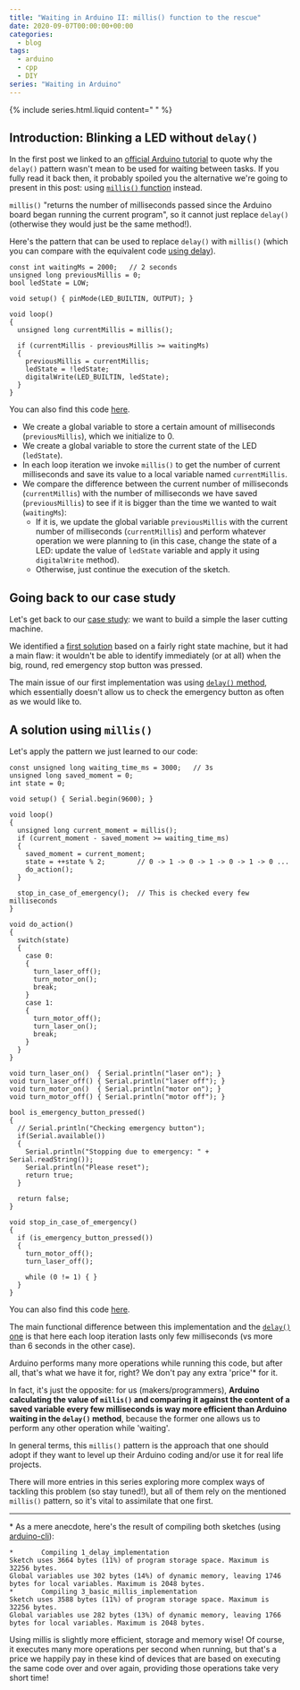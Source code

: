 ```yaml
---
title: "Waiting in Arduino II: millis() function to the rescue"
date: 2020-09-07T00:00:00+00:00
categories:
  - blog
tags:
  - arduino
  - cpp
  - DIY
series: "Waiting in Arduino"
---
```


{% include series.html.liquid content=" " %}

## Introduction: Blinking a LED without `delay()`

In the first post we linked to an [official Arduino tutorial](https://www.arduino.cc/en/tutorial/BlinkWithoutDelay) to quote why the `delay()` pattern wasn't mean to be used for waiting between tasks. If you fully read it back then, it probably spoiled you the alternative we're going to present in this post: using [`millis()` function](https://www.arduino.cc/reference/en/language/functions/time/millis/) instead.

`millis()` "returns the number of milliseconds passed since the Arduino board began running the current program", so it cannot just replace `delay()` (otherwise they would just be the same method!).

Here's the pattern that can be used to replace `delay()` with `millis()` (which you can compare with the equivalent code [using delay](https://eduherminio.github.io/blog/delay_function_is_not_your_friend/#introduction-blinking-a-led)).

```arduino
const int waitingMs = 2000;   // 2 seconds
unsigned long previousMillis = 0;
bool ledState = LOW;

void setup() { pinMode(LED_BUILTIN, OUTPUT); }

void loop()
{
  unsigned long currentMillis = millis();

  if (currentMillis - previousMillis >= waitingMs)
  {
    previousMillis = currentMillis;
    ledState = !ledState;
    digitalWrite(LED_BUILTIN, ledState);
  }
}
```

You can also find this code [here](https://github.com/eduherminio/eduherminio.github.io/tree/master/code/waiting-in-arduino/2_blink_led_without_delay/2_blink_led_without_delay.ino).

- We create a global variable to store a certain amount of milliseconds (`previousMillis`), which we initialize to 0.
- We create a global variable to store the current state of the LED (`ledState`).
- In each loop iteration we invoke `millis()` to get the number of current milliseconds and save its value to a local variable named `currentMillis`.
- We compare the difference between the current number of milliseconds (`currentMillis`) with the number of milliseconds we have saved (`previousMillis`) to see if it is bigger than the time we wanted to wait (`waitingMs`):
  - If it is, we update the global variable `previousMillis` with the current number of milliseconds (`currentMillis`) and perform whatever operation we were planning to (in this case, change the state of a LED: update the value of `ledState` variable and apply it using `digitalWrite` method).
  - Otherwise, just continue the execution of the sketch.

## Going back to our case study

Let's get back to our [case study](https://eduherminio.github.io/blog/delay_function_is_not_your_friend/#case-study): we want to build a simple the laser cutting machine.

We identified a [first solution](https://eduherminio.github.io/blog/delay_function_is_not_your_friend/#naive-solution-using-delay) based on a fairly right state machine, but it had a main flaw: it wouldn't be able to identify immediately (or at all) when the big, round, red emergency stop button was pressed.

The main issue of our first implementation was using [`delay()` method](https://www.arduino.cc/reference/en/language/functions/time/delay/), which essentially doesn't allow us to check the emergency button as often as we would like to.

## A solution using `millis()`

Let's apply the pattern we just learned to our code:

```arduino
const unsigned long waiting_time_ms = 3000;   // 3s
unsigned long saved_moment = 0;
int state = 0;

void setup() { Serial.begin(9600); }

void loop()
{
  unsigned long current_moment = millis();
  if (current_moment - saved_moment >= waiting_time_ms)
  {
    saved_moment = current_moment;
    state = ++state % 2;        // 0 -> 1 -> 0 -> 1 -> 0 -> 1 -> 0 ...
    do_action();
  }

  stop_in_case_of_emergency();  // This is checked every few milliseconds
}

void do_action()
{
  switch(state)
  {
    case 0:
    {
      turn_laser_off();
      turn_motor_on();
      break;
    }
    case 1:
    {
      turn_motor_off();
      turn_laser_on();
      break;
    }
  }
}

void turn_laser_on()  { Serial.println("laser on"); }
void turn_laser_off() { Serial.println("laser off"); }
void turn_motor_on()  { Serial.println("motor on"); }
void turn_motor_off() { Serial.println("motor off"); }

bool is_emergency_button_pressed()
{
  // Serial.println("Checking emergency button");
  if(Serial.available())
  {
    Serial.println("Stopping due to emergency: " + Serial.readString());
    Serial.println("Please reset");
    return true;
  }

  return false;
}

void stop_in_case_of_emergency()
{
  if (is_emergency_button_pressed())
  {
    turn_motor_off();
    turn_laser_off();

    while (0 != 1) { }
  }
}
```

You can also find this code [here](https://github.com/eduherminio/eduherminio.github.io/tree/master/code/waiting-in-arduino/3_basic_millis_implementation/3_basic_millis_implementation.ino).

The main functional difference between this implementation and the [`delay()` one](https://eduherminio.github.io/blog/delay_function_is_not_your_friend/#naive-solution-using-delay) is that here each loop iteration lasts only few milliseconds (vs more than 6 seconds in the other case).

Arduino performs many more operations while running this code, but after all, that's what we have it for, right? We don't pay any extra 'price'\* for it.

In fact, it's just the opposite: for us (makers/programmers), **Arduino calculating the value of `millis()` and comparing it against the content of a saved variable every few milliseconds is way more efficient than Arduino waiting in the `delay()` method**, because the former one allows us to perform any other operation while 'waiting'.

In general terms, this `millis()` pattern is the approach that one should adopt if they want to level up their Arduino coding and/or use it for real life projects.

There will more entries in this series exploring more complex ways of tackling this problem (so stay tuned!), but all of them rely on the mentioned `millis()` pattern, so it's vital to assimilate that one first.

---

\* As a mere anecdote, here's the result of compiling both sketches (using [arduino-cli](https://github.com/arduino/arduino-cli)):

```shell
*       Compiling 1_delay_implementation
Sketch uses 3664 bytes (11%) of program storage space. Maximum is 32256 bytes.
Global variables use 302 bytes (14%) of dynamic memory, leaving 1746 bytes for local variables. Maximum is 2048 bytes.
*       Compiling 3_basic_millis_implementation
Sketch uses 3588 bytes (11%) of program storage space. Maximum is 32256 bytes.
Global variables use 282 bytes (13%) of dynamic memory, leaving 1766 bytes for local variables. Maximum is 2048 bytes.
```

Using millis is slightly more efficient, storage and memory wise! Of course, it executes many more operations per second when running, but that's a price we happily pay in these kind of devices that are based on executing the same code over and over again, providing those operations take very short time!
